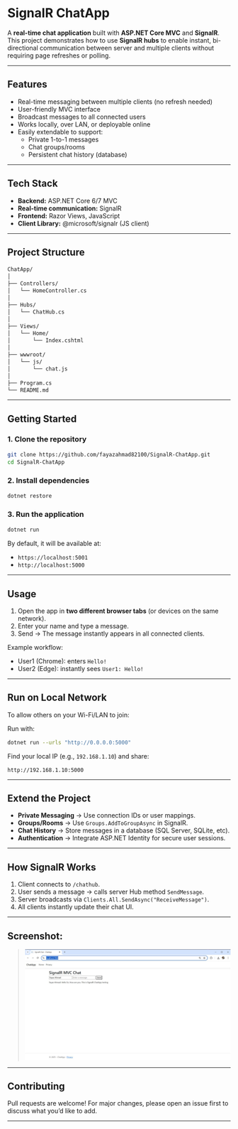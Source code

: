 # SignalR ChatApp

A **real-time chat application** built with **ASP.NET Core MVC** and **SignalR**.  
This project demonstrates how to use **SignalR hubs** to enable instant, bi-directional communication between server and multiple clients without requiring page refreshes or polling.  

---

## Features
- Real-time messaging between multiple clients (no refresh needed)
- User-friendly MVC interface
- Broadcast messages to all connected users
- Works locally, over LAN, or deployable online
- Easily extendable to support:
  - Private 1-to-1 messages
  - Chat groups/rooms
  - Persistent chat history (database)

---

## Tech Stack
- **Backend:** ASP.NET Core 6/7 MVC  
- **Real-time communication:** SignalR  
- **Frontend:** Razor Views, JavaScript  
- **Client Library:** @microsoft/signalr (JS client)  

---

## Project Structure
```
ChatApp/
│
├── Controllers/
│   └── HomeController.cs
│
├── Hubs/
│   └── ChatHub.cs
│
├── Views/
│   └── Home/
│       └── Index.cshtml
│
├── wwwroot/
│   └── js/
│       └── chat.js
│
├── Program.cs
└── README.md
```

---

## Getting Started

### 1. Clone the repository
```bash
git clone https://github.com/fayazahmad82100/SignalR-ChatApp.git
cd SignalR-ChatApp
```

### 2. Install dependencies
```bash
dotnet restore
```

### 3. Run the application
```bash
dotnet run
```

By default, it will be available at:  
- `https://localhost:5001`  
- `http://localhost:5000`

---

## Usage
1. Open the app in **two different browser tabs** (or devices on the same network).  
2. Enter your name and type a message.  
3. Send → The message instantly appears in all connected clients.  

 Example workflow:
- User1 (Chrome): enters `Hello!`  
- User2 (Edge): instantly sees `User1: Hello!`  

---

## Run on Local Network
To allow others on your Wi-Fi/LAN to join:  

Run with:
```bash
dotnet run --urls "http://0.0.0.0:5000"
```

Find your local IP (e.g., `192.168.1.10`) and share:
```
http://192.168.1.10:5000
```

---

## Extend the Project
- **Private Messaging** → Use connection IDs or user mappings.  
- **Groups/Rooms** → Use `Groups.AddToGroupAsync` in SignalR.  
- **Chat History** → Store messages in a database (SQL Server, SQLite, etc).  
- **Authentication** → Integrate ASP.NET Identity for secure user sessions.  

---

## How SignalR Works
1. Client connects to `/chathub`.  
2. User sends a message → calls server Hub method `SendMessage`.  
3. Server broadcasts via `Clients.All.SendAsync("ReceiveMessage")`.  
4. All clients instantly update their chat UI.  

---

## Screenshot:
> ![Chat Screenshot](SignalR-ChatApp.JPG)

---

## Contributing
Pull requests are welcome! For major changes, please open an issue first to discuss what you’d like to add.  

---
